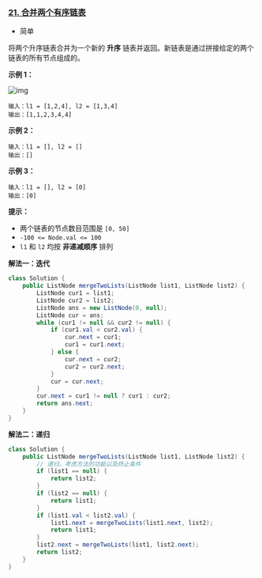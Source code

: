 ### [21. 合并两个有序链表](https://leetcode.cn/problems/merge-two-sorted-lists/)

- 简单

将两个升序链表合并为一个新的 **升序** 链表并返回。新链表是通过拼接给定的两个链表的所有节点组成的。 

 

**示例 1：**

![img](https://assets.leetcode.com/uploads/2020/10/03/merge_ex1.jpg)

```
输入：l1 = [1,2,4], l2 = [1,3,4]
输出：[1,1,2,3,4,4]
```

**示例 2：**

```
输入：l1 = [], l2 = []
输出：[]
```

**示例 3：**

```
输入：l1 = [], l2 = [0]
输出：[0]
```

 

**提示：**

- 两个链表的节点数目范围是 `[0, 50]`
- `-100 <= Node.val <= 100`
- `l1` 和 `l2` 均按 **非递减顺序** 排列



**解法一：迭代**

```java
class Solution {
    public ListNode mergeTwoLists(ListNode list1, ListNode list2) {
        ListNode cur1 = list1;
        ListNode cur2 = list2;
        ListNode ans = new ListNode(0, null);
        ListNode cur = ans;
        while (cur1 != null && cur2 != null) {
            if (cur1.val < cur2.val) {
                cur.next = cur1;
                cur1 = cur1.next;
            } else {
                cur.next = cur2;
                cur2 = cur2.next;
            }
            cur = cur.next;
        }
        cur.next = cur1 != null ? cur1 : cur2;
        return ans.next;
    }
}
```

**解法二：递归**

```java
class Solution {
    public ListNode mergeTwoLists(ListNode list1, ListNode list2) {
        // 递归，考虑方法的功能以及终止条件
        if (list1 == null) {
            return list2;
        }
        if (list2 == null) {
            return list1;
        }
        if (list1.val < list2.val) {
            list1.next = mergeTwoLists(list1.next, list2);
            return list1;
        }
        list2.next = mergeTwoLists(list1, list2.next);
        return list2;
    }
}
```


